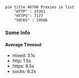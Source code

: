 
```mermaid
pie title 46706 Proxies in list
    "HTTP" : 25351
    "HTTPS": 7177
    "SOCKS" : 19586
```

### Some Info
#### Average Timeout

- mixed: 3.1s
- http: 1.5s
- https: 8.5s
- socks: 6.2s